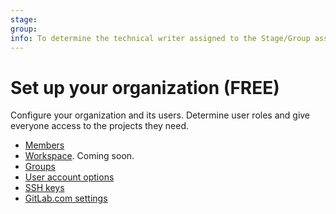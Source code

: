 ```yaml
---
stage: 
group: 
info: To determine the technical writer assigned to the Stage/Group associated with this page, see https://about.gitlab.com/handbook/engineering/ux/technical-writing/#assignments
---
```


# Set up your organization **(FREE)**

Configure your organization and its users. Determine user roles
and give everyone access to the projects they need.

- [Members](../user/project/members/index.md)
- [Workspace](../user/workspace/index.md). Coming soon.
- [Groups](../user/group/index.md)
- [User account options](../user/profile/index.md)
- [SSH keys](../ssh/index.md)
- [GitLab.com settings](../user/gitlab_com/index.md)
